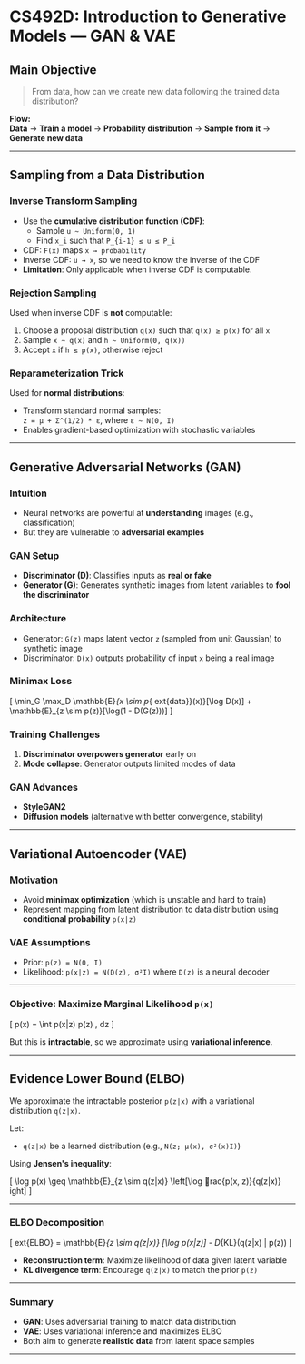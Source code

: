 # CS492D: Introduction to Generative Models — GAN & VAE

## Main Objective

> From data, how can we create new data following the trained data distribution?

**Flow:**  
**Data** → **Train a model** → **Probability distribution** → **Sample from it** → **Generate new data**

---

## Sampling from a Data Distribution

### Inverse Transform Sampling

- Use the **cumulative distribution function (CDF)**:
  - Sample `u ~ Uniform(0, 1)`
  - Find `x_i` such that `P_{i-1} ≤ u ≤ P_i`
- CDF: `F(x)` maps `x → probability`
- Inverse CDF: `u → x`, so we need to know the inverse of the CDF
- **Limitation**: Only applicable when inverse CDF is computable.

### Rejection Sampling

Used when inverse CDF is **not** computable:

1. Choose a proposal distribution `q(x)` such that `q(x) ≥ p(x)` for all `x`
2. Sample `x ~ q(x)` and `h ~ Uniform(0, q(x))`
3. Accept `x` if `h ≤ p(x)`, otherwise reject

### Reparameterization Trick

Used for **normal distributions**:

- Transform standard normal samples:  
  `z = μ + Σ^(1/2) * ε`, where `ε ~ N(0, I)`
- Enables gradient-based optimization with stochastic variables

---

## Generative Adversarial Networks (GAN)

### Intuition

- Neural networks are powerful at **understanding** images (e.g., classification)
- But they are vulnerable to **adversarial examples**

### GAN Setup

- **Discriminator (D)**: Classifies inputs as **real or fake**
- **Generator (G)**: Generates synthetic images from latent variables to **fool the discriminator**

### Architecture

- Generator: `G(z)` maps latent vector `z` (sampled from unit Gaussian) to synthetic image
- Discriminator: `D(x)` outputs probability of input `x` being a real image

### Minimax Loss

\[
\min_G \max_D \mathbb{E}_{x \sim p_{	ext{data}}(x)}[\log D(x)] + \mathbb{E}_{z \sim p(z)}[\log(1 - D(G(z)))]
\]

### Training Challenges

1. **Discriminator overpowers generator** early on
2. **Mode collapse**: Generator outputs limited modes of data

### GAN Advances

- **StyleGAN2**
- **Diffusion models** (alternative with better convergence, stability)

---

## Variational Autoencoder (VAE)

### Motivation

- Avoid **minimax optimization** (which is unstable and hard to train)
- Represent mapping from latent distribution to data distribution using **conditional probability** `p(x|z)`

### VAE Assumptions

- Prior: `p(z) = N(0, I)`
- Likelihood: `p(x|z) = N(D(z), σ²I)` where `D(z)` is a neural decoder

---

### Objective: Maximize Marginal Likelihood `p(x)`

\[
p(x) = \int p(x|z) p(z) \, dz
\]

But this is **intractable**, so we approximate using **variational inference**.

---

## Evidence Lower Bound (ELBO)

We approximate the intractable posterior `p(z|x)` with a variational distribution `q(z|x)`.

Let:

- `q(z|x)` be a learned distribution (e.g., `N(z; μ(x), σ²(x)I)`)

Using **Jensen's inequality**:

\[
\log p(x) \geq \mathbb{E}_{z \sim q(z|x)} \left[\log rac{p(x, z)}{q(z|x)} 
ight]
\]

---

### ELBO Decomposition

\[
	ext{ELBO} = \mathbb{E}_{z \sim q(z|x)} [\log p(x|z)] - D_{KL}(q(z|x) \| p(z))
\]

- **Reconstruction term**: Maximize likelihood of data given latent variable
- **KL divergence term**: Encourage `q(z|x)` to match the prior `p(z)`

---

### Summary

- **GAN**: Uses adversarial training to match data distribution
- **VAE**: Uses variational inference and maximizes ELBO
- Both aim to generate **realistic data** from latent space samples

---


